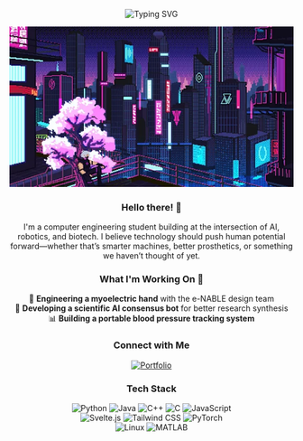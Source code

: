 <!-- Animated Heading -->
<p align="center">
  <img src="https://readme-typing-svg.demolab.com?font=Fira+Code&size=30&pause=1000&color=FFA500&center=true&vCenter=true&width=600&lines=Welcome+to+My+Profile;Systems+Architect;Computational+Engineer; Biotech+Integrator" alt="Typing SVG" pause=500 duration=100 />
</p>

<!-- Banner GIF -->
<p align="center">
  <img 
    src="hero.gif" 
    alt="Banner GIF" 
    width="800"
  />
</p>

<h3 align="center">Hello there! 👋</h3>
<p align="center">
I'm a computer engineering student building at the intersection of AI, robotics, and biotech.  
I believe technology should push human potential forward—whether that’s smarter machines, better prosthetics, or something we haven’t thought of yet.
</p>

<h3 align="center">What I'm Working On 🚀</h3>
<p align="center">
  🦾 <b>Engineering a myoelectric hand</b> with the e-NABLE design team <br>
  🧠 <b>Developing a scientific AI consensus bot</b> for better research synthesis <br>
  📊 <b>Building a portable blood pressure tracking system</b>  
</p>


<!-- Social Media Links -->
<h3 align="center">Connect with Me</h3>
<p align="center">

  <!-- Portfolio -->
  <a href="https://yassinlahrime.com" target="_blank">
    <img src="https://img.shields.io/badge/Portfolio-%23000000.svg?&style=for-the-badge&logo=firefox&logoColor=white" alt="Portfolio"/>
  </a>
</p>


<!-- Tech Stack -->
<h3 align="center">Tech Stack</h3>
<p align="center">
  <!-- Programming Languages -->
  <img src="https://img.shields.io/badge/-Python-3776AB?style=for-the-badge&logo=python&logoColor=white" alt="Python" style="display:inline-block;"/>
  <img src="https://img.shields.io/badge/-Java-007396?style=for-the-badge&logo=java&logoColor=white" alt="Java" style="display:inline-block;"/>
  <img src="https://img.shields.io/badge/-C++-00599C?style=for-the-badge&logo=c%2B%2B&logoColor=white" alt="C++" style="display:inline-block;"/>
  <img src="https://img.shields.io/badge/-C-00599C?style=for-the-badge&logo=c&logoColor=white" alt="C" style="display:inline-block;"/>
  <img src="https://img.shields.io/badge/-JavaScript-F7DF1E?style=for-the-badge&logo=javascript&logoColor=black" alt="JavaScript" style="display:inline-block;"/>

  <br>

  <!-- Frameworks & Libraries -->
  <img src="https://img.shields.io/badge/-Svelte-FF3E00?style=for-the-badge&logo=svelte&logoColor=white" alt="Svelte.js" style="display:inline-block;"/>
  <img src="https://img.shields.io/badge/-Tailwind%20CSS-06B6D4?style=for-the-badge&logo=tailwind-css&logoColor=white" alt="Tailwind CSS" style="display:inline-block;"/>
  <img src="https://img.shields.io/badge/-Pytorch-EE4C2C?style=for-the-badge&logo=pytorch&logoColor=white" alt="PyTorch" style="display:inline-block;"/>

  <br>

  <!-- Tools & Platforms -->
  <img src="https://img.shields.io/badge/-Linux-FCC624?style=for-the-badge&logo=linux&logoColor=black" alt="Linux" style="display:inline-block;"/>
  <img src="https://img.shields.io/badge/-MATLAB-0076A8?style=for-the-badge&logo=mathworks&logoColor=white" alt="MATLAB" style="display:inline-block;"/>
</p>

